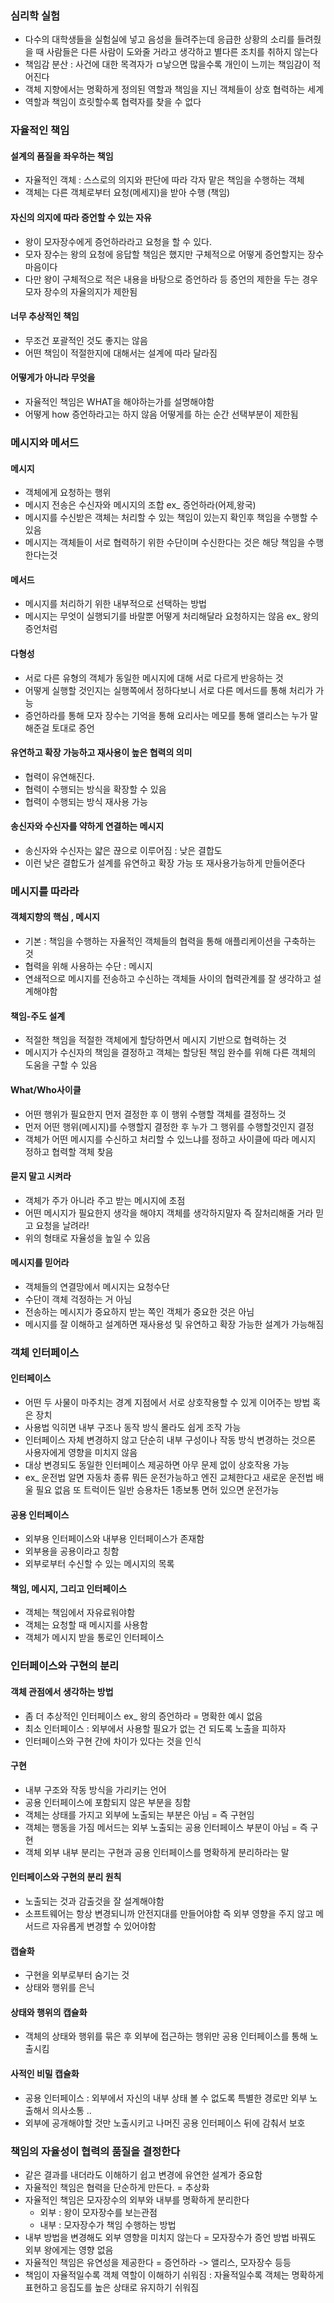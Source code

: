 

### 심리학 실험
- 다수의 대학생들을 실험실에 넣고 음성을 들려주는데 응급한 상황의 소리를 들려줬을 때 사람들은 다른 사람이 도와줄 거라고 생각하고 별다른 조치를 취하지 않는다
- 책임감 분산 : 사건에 대한 목격자가 ㅁ낳으면 많을수록 개인이 느끼는 책임감이 적어진다
- 객체 지향에서는 명확하게 정의된 역할과 책임을 지닌 객체들이 상호 협력하는 세계 
- 역할과 책임이 흐릿할수록 협력자를 찾을 수 없다 

### 자율적인 책임 
#### 설계의 품질을 좌우하는 책임
- 자율적인 객체 : 스스로의 의지와 판단에 따라 각자 맡은 책임을 수행하는 객체 
- 객체는 다른 객체로부터 요청(메세지)을 받아 수행 (책임)
#### 자신의 의지에 따라 증언할 수 있는 자유 
- 왕이 모자장수에게 증언하라라고 요청을 할 수 있다. 
- 모자 장수는 왕의 요청에 응답할 책임은 했지만 구체적으로 어떻게 증언할지는 장수 마음이다 
- 다만 왕이 구체적으로 적은 내용을 바탕으로 증언하라 등 증언의 제한을 두는 경우 모자 장수의 자율의지가 제한됨 
#### 너무 추상적인 책임
- 무조건 포괄적인 것도 좋지는 않음 
- 어떤 책임이 적절한지에 대해서는 설계에 따라 달라짐 
#### 어떻게가 아니라 무엇을 
- 자율적인 책임은 WHAT을 해야하는가를 설명해야함 
- 어떻게 how 증언하라고는 하지 않음 어떻게를 하는 순간 선택부분이 제한됨

### 메시지와 메서드 
#### 메시지 
- 객체에게 요청하는 행위 
- 메시지 전송은 수신자와 메시지의 조합 ex_ 증언하라(어제,왕국)
- 메시지를 수신받은 객체는 처리할 수 있는 책임이 있는지 확인후 책임을 수행할 수 있음
- 메시지는 객체들이 서로 협력하기 위한 수단이며 수신한다는 것은 해당 책임을 수행한다는것
#### 메서드 
- 메시지를 처리하기 위한 내부적으로 선택하는 방법
- 메시지는 무엇이 실행되기를 바랄뿐 어떻게 처리해달라 요청하지는 않음  ex_ 왕의 증언처럼
#### 다형성 
- 서로 다른 유형의 객체가 동일한 메시지에 대해 서로 다르게 반응하는 것
- 어떻게 실행할 것인지는 실행쪽에서 정하다보니 서로 다른 메서드를 통해 처리가 가능 
- 증언하라를 통해 모자 장수는 기억을 통해 요리사는 메모를 통해 앨리스는 누가 말해준걸 토대로 증언
#### 유연하고 확장 가능하고 재사용이 높은 협력의 의미 
- 협력이 유연해진다. 
- 협력이 수행되는 방식을 확장할 수 있음
- 협력이 수행되는 방식 재사용 가능 
#### 송신자와 수신자를 약하게 연결하는 메시지 
- 송신자와 수신자는 얇은 끊으로 이루어짐 : 낮은 결합도 
- 이런 낮은 결합도가 설계를 유연하고 확장 가능 또 재사용가능하게 만들어준다 

### 메시지를 따라라
#### 객체지향의 핵심 , 메시지 
- 기본 : 책임을 수행하는 자율적인 객체들의 협력을 통해 애플리케이션을 구축하는 것
- 협력을 위해 사용하는 수단 : 메시지
- 연쇄적으로 메시지를 전송하고 수신하는 객체들 사이의 협력관계를 잘 생각하고 설계해야함
#### 책임-주도 설계 
- 적절한 책임을 적절한 객체에게 할당하면서 메시지 기반으로 협력하는 것 
- 메시지가 수신자의 책임을 결정하고 객체는 할당된 책임 완수를 위해 다른 객체의 도움을 구할 수 있음 
#### What/Who사이클
- 어떤 행위가 필요한지 먼저 결정한 후 이 행위 수행할 객체를 결정하느 것 
- 먼저 어떤 행위(메시지)를 수행할지 결정한 후 누가 그 행위를 수행할것인지 결정 
- 객체가 어떤 메시지를 수신하고 처리할 수 있느냐를 정하고 사이클에 따라 메시지 정하고 협력할 객체 찾음
#### 묻지 말고 시켜라
- 객체가 주가 아니라 주고 받는 메시지에 초점
- 어떤 메시지가 필요한지 생각을 해야지 객체를 생각하지말자 즉 잘처리해줄 거라 믿고 요청을 날려라!
- 위의 형태로 자율성을 높일 수 있음
#### 메시지를 믿어라
- 객체들의 연결망에서 메시지는 요청수단
- 수단이 객체 걱정하는 거 아님
- 전송하는 메시지가 중요하지 받는 쪽인 객체가 중요한 것은 아님
- 메시지를 잘 이해하고 설계하면 재사용성 및 유연하고 확장 가능한 설계가 가능해짐 

### 객체 인터페이스
#### 인터페이스
- 어떤 두 사물이 마주치는 경계 지점에서 서로 상호작용할 수 있게 이어주는 방법 혹은 장치 
- 사용법 익히면 내부 구조나 동작 방식 몰라도 쉽게 조작 가능 
- 인터페이스 자체 변경하지 않고 단순히 내부 구성이나 작동 방식 변경하는 것으론 사용자에게 영향을 미치지 않음
- 대상 변경되도 동일한 인터페이스 제공하면 아무 문제 없이 상호작용 가능 
- ex_ 운전법 알면 자동차 종류 뭐든 운전가능하고 엔진 교체한다고 새로운 운전법 배울 필요 없음 또 트럭이든 일반 승용차든 1종보통 면허 있으면 운전가능 
#### 공용 인터페이스
- 외부용 인터페이스와 내부용 인터페이스가 존재함 
- 외부용을 공용이라고 칭함
- 외부로부터 수신할 수 있는 메시지의 목록
#### 책임, 메시지, 그리고 인터페이스 
- 객체는 책임에서 자유료워야함
- 객체는 요청할 때 메시지를 사용함
- 객체가 메시지 받을 통로인 인터페이스 

### 인터페이스와 구현의 분리
#### 객체 관점에서 생각하는 방법
- 좀 더 추상적인 인터페이스 ex_ 왕의 증언하라 = 명확한 예시 없음
- 최소 인터페이스 : 외부에서 사용할 필요가 없는 건 되도록 노출을 피하자
- 인터페이스와 구현 간에 차이가 있다는 것을 인식
#### 구현
- 내부 구조와 작동 방식을 가리키는 언어
- 공용 인터페이스에 포함되지 않은 부분을 칭함
- 객체는 상태를 가지고 외부에 노출되는 부분은 아님 = 즉 구현임 
- 객체는 행동을 가짐 메서드는 외부 노출되는 공용 인터페이스 부분이 아님 = 즉 구현
- 객체 외부 내부 분리는 구현과 공용 인터페이스를 명확하게 분리하라는 말 
#### 인터페이스와 구현의 분리 원칙 
- 노출되는 것과 감출것을 잘 설계해야함
- 소프트웨어는 항상 변경되니까 안전지대를 만들어야함 즉 외부 영향을 주지 않고 메서드르 자유롭게 변경할 수 있어야함
#### 캡슐화
- 구현을 외부로부터 숨기는 것 
- 상태와 행위를 은닉
#### 상태와 행위의 캡슐화
- 객체의 상태와 행위를 묶은 후 외부에 접근하는 행위만 공용 인터페이스를 통해 노출시킴
#### 사적인 비밀 캡슐화
- 공용 인터페이스 : 외부에서 자신의 내부 상태 볼 수 없도록 특별한 경로만 외부 노출해서 의사소통 ..
- 외부에 공개해야할 것만 노출시키고 나머진 공용 인터페이스 뒤에 감춰서 보호

### 책임의 자율성이 협력의 품질을 결정한다
- 같은 결과를 내더라도 이해하기 쉽고 변경에 유연한 설계가 중요함
- 자율적인 책임은 협력을 단순하게 만든다. = 추상화
- 자율적인 책임은 모자장수의 외부와 내부를 명확하게 분리한다
  - 외부 : 왕이 모자장수를 보는관점
  - 내부 : 모자장수가 책임 수행하는 방법 
- 내부 방법을 변경해도 외부 영향을 미치지 않는다 = 모자장수가 증언 방법 바꿔도 외부 왕에게는 영향 없음
- 자율적인 책임은 유연성을 제공한다 = 증언하라 -> 앨리스, 모자장수 등등 
- 책임이 자율적일수록 객체 역할이 이해하기 쉬워짐 : 자율적일수록 객체는 명확하게 표현하고 응집도를 높은 상태로 유지하기 쉬워짐

